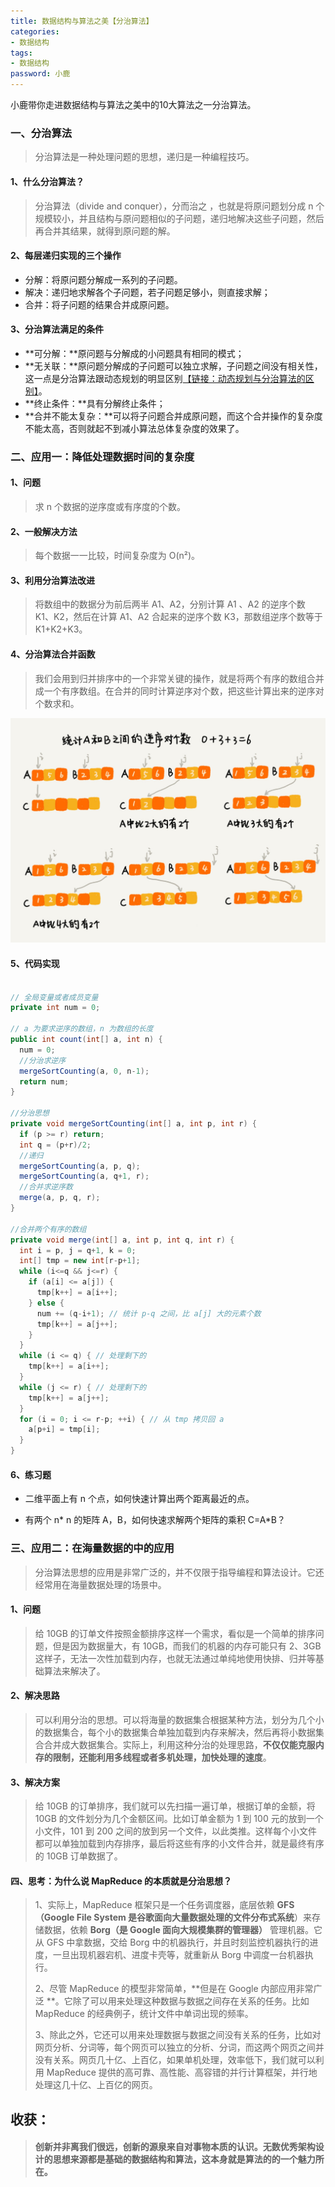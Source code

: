 ```yaml
---
title: 数据结构与算法之美【分治算法】
categories:
- 数据结构
tags:
- 数据结构
password: 小鹿
---
```


小鹿带你走进数据结构与算法之美中的10大算法之一分治算法。

<!--more-->

### 一、分治算法

> 分治算法是一种处理问题的思想，递归是一种编程技巧。



#### 1、什么分治算法？

> 分治算法（divide and conquer），分而治之 ，也就是将原问题划分成 n 个规模较小，并且结构与原问题相似的子问题，递归地解决这些子问题，然后再合并其结果，就得到原问题的解。



#### 2、每层递归实现的三个操作

- 分解：将原问题分解成一系列的子问题。
- 解决：递归地求解各个子问题，若子问题足够小，则直接求解；
- 合并：将子问题的结果合并成原问题。



#### 3、分治算法满足的条件

- **可分解：**原问题与分解成的小问题具有相同的模式；
- **无关联：**原问题分解成的子问题可以独立求解，子问题之间没有相关性，这一点是分治算法跟动态规划的明显区别[【链接：动态规划与分治算法的区别】]()。
- **终止条件：**具有分解终止条件；
- **合并不能太复杂：**可以将子问题合并成原问题，而这个合并操作的复杂度不能太高，否则就起不到减小算法总体复杂度的效果了。



### 二、应用一：降低处理数据时间的复杂度

#### 1、问题

> 求 n 个数据的逆序度或有序度的个数。



#### 2、一般解决方法

> 每个数据一一比较，时间复杂度为 O(n²)。



#### 3、利用分治算法改进

> 将数组中的数据分为前后两半 A1、A2，分别计算 A1 、A2 的逆序个数 K1、K2，然后在计算 A1、A2 合起来的逆序个数 K3，那数组逆序个数等于 K1+K2+K3。



#### 4、分治算法合并函数

> 我们会用到归并排序中的一个非常关键的操作，就是将两个有序的数组合并成一个有序数组。在合并的同时计算逆序对个数，把这些计算出来的逆序对个数求和。

![](/images/分治合并函数.png)



#### 5、代码实现

```java

// 全局变量或者成员变量
private int num = 0;

// a 为要求逆序的数组，n 为数组的长度
public int count(int[] a, int n) {
  num = 0;
  //分治求逆序
  mergeSortCounting(a, 0, n-1);
  return num;
}

//分治思想
private void mergeSortCounting(int[] a, int p, int r) {
  if (p >= r) return;
  int q = (p+r)/2;
  //递归
  mergeSortCounting(a, p, q);
  mergeSortCounting(a, q+1, r);
  //合并求逆序数
  merge(a, p, q, r);
}

//合并两个有序的数组
private void merge(int[] a, int p, int q, int r) {
  int i = p, j = q+1, k = 0;
  int[] tmp = new int[r-p+1];
  while (i<=q && j<=r) {
    if (a[i] <= a[j]) {
      tmp[k++] = a[i++];
    } else {
      num += (q-i+1); // 统计 p-q 之间，比 a[j] 大的元素个数
      tmp[k++] = a[j++];
    }
  }
  while (i <= q) { // 处理剩下的
    tmp[k++] = a[i++];
  }
  while (j <= r) { // 处理剩下的
    tmp[k++] = a[j++];
  }
  for (i = 0; i <= r-p; ++i) { // 从 tmp 拷贝回 a
    a[p+i] = tmp[i];
  }
}
```



#### 6、练习题

- 二维平面上有 n 个点，如何快速计算出两个距离最近的点。

>

- 有两个 n* n 的矩阵 A，B，如何快速求解两个矩阵的乘积 C=A*B？

>



### 三、应用二：在海量数据的中的应用

> 分治算法思想的应用是非常广泛的，并不仅限于指导编程和算法设计。它还经常用在海量数据处理的场景中。



#### 1、问题

> 给 10GB 的订单文件按照金额排序这样一个需求，看似是一个简单的排序问题，但是因为数据量大，有 10GB，而我们的机器的内存可能只有 2、3GB 这样子，无法一次性加载到内存，也就无法通过单纯地使用快排、归并等基础算法来解决了。



#### 2、解决思路

> 可以利用分治的思想。可以将海量的数据集合根据某种方法，划分为几个小的数据集合，每个小的数据集合单独加载到内存来解决，然后再将小数据集合合并成大数据集合。实际上，利用这种分治的处理思路，**不仅仅能克服内存的限制，还能利用多线程或者多机处理，加快处理的速度**。



#### 3、解决方案

> 给 10GB 的订单排序，我们就可以先扫描一遍订单，根据订单的金额，将 10GB 的文件划分为几个金额区间。比如订单金额为 1 到 100 元的放到一个小文件，101 到 200 之间的放到另一个文件，以此类推。这样每个小文件都可以单独加载到内存排序，最后将这些有序的小文件合并，就是最终有序的 10GB 订单数据了。



#### 四、思考：为什么说 MapReduce 的本质就是分治思想？

> 1、实际上，MapReduce 框架只是一个任务调度器，底层依赖 **GFS（Google File System 是谷歌面向大量数据处理的文件分布式系统**）来存储数据，依赖 **Borg（是 Google 面向大规模集群的管理器）** 管理机器。它从 GFS 中拿数据，交给 Borg 中的机器执行，并且时刻监控机器执行的进度，一旦出现机器宕机、进度卡壳等，就重新从 Borg 中调度一台机器执行。
>
> 2、尽管 MapReduce 的模型非常简单，**但是在 Google 内部应用非常广泛 **。它除了可以用来处理这种数据与数据之间存在关系的任务。比如 MapReduce 的经典例子，统计文件中单词出现的频率。
>
> 3、除此之外，它还可以用来处理数据与数据之间没有关系的任务，比如对网页分析、分词等，每个网页可以独立的分析、分词，而这两个网页之间并没有关系。网页几十亿、上百亿，如果单机处理，效率低下，我们就可以利用 MapReduce 提供的高可靠、高性能、高容错的并行计算框架，并行地处理这几十亿、上百亿的网页。



## 收获：

> ####  创新并非离我们很远，创新的源泉来自对事物本质的认识。无数优秀架构设计的思想来源都是基础的数据结构和算法，这本身就是算法的的一个魅力所在。 

